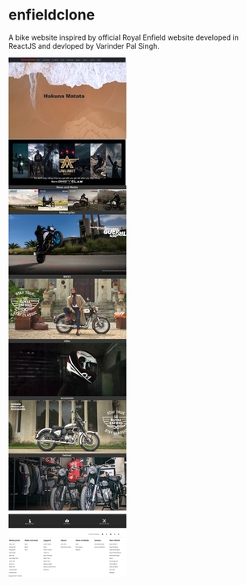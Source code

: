 # enfieldclone
A bike website inspired by official Royal Enfield website developed in ReactJS and devloped by Varinder Pal Singh.

![Local Bike business website inspired by Royal Enfield website and developed in ReactJS by Varinder Pal Singh ](https://raw.githubusercontent.com/Varinderbhadwal/enfieldclone/refs/heads/main/enfieldclone.onrender.com_.png)

